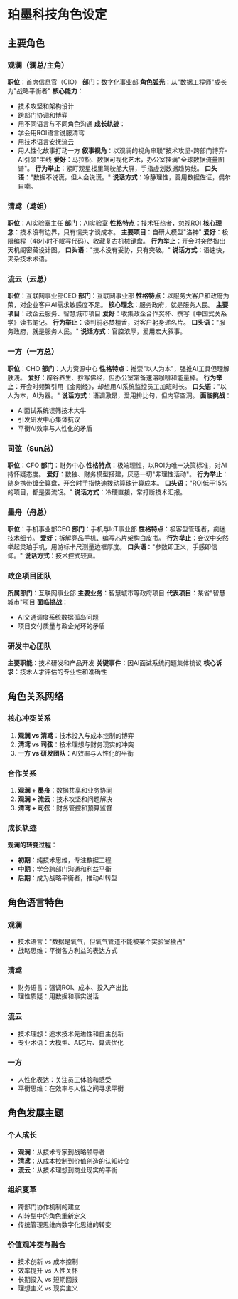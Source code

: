 # 珀墨科技角色设定

## 主要角色

### 观澜（澜总/主角）

**职位**：首席信息官（CIO）
**部门**：数字化事业部
**角色弧光**：从"数据工程师"成长为"战略平衡者"
**核心能力**：

- 技术攻坚和架构设计
- 跨部门协调和博弈
- 用不同语言与不同角色沟通
**成长轨迹**：
- 学会用ROI语言说服清鸢
- 用技术语言安抚流云
- 用人性化故事打动一方
**叙事视角**：以观澜的视角串联"技术攻坚-跨部门博弈-AI引领"主线
**爱好**：马拉松、数据可视化艺术，办公室挂满"全球数据流量图谱"。
**行为举止**：紧盯观星楼里驾驶舱大屏，手指虚划数据趋势线。
**口头语**："数据不说谎，但人会说谎。"
**说话方式**：冷静理性，善用数据佐证，偶尔自嘲。

### 清鸢（鸢姐）

**职位**：AI实验室主任
**部门**：AI实验室
**性格特点**：技术狂热者，忽视ROI
**核心理念**：技术没有边界，只有懦夫才谈成本。
**主要项目**：自研大模型"洛神"
**爱好**：极限编程（48小时不眠写代码）、收藏复古机械键盘。
**行为举止**：开会时突然掏出天机阁密藏设计图。
**口头语**："技术没有妥协，只有突破。"
**说话方式**：语速快，夹杂技术术语。

### 流云（云总）

**职位**：互联网事业部CEO
**部门**：互联网事业部
**性格特点**：以服务大客户和政府为荣，对企业客户AI需求敏感度不足。
**核心理念**：服务政府，就是服务人民。
**主要项目**：政企云服务、智慧城市项目
**爱好**：收集政企合作奖杯、撰写《中国式关系学》读书笔记。
**行为举止**：谈判前必焚檀香，对客户躬身递名片。
**口头语**："服务政府，就是服务人民。"
**说话方式**：官腔浓厚，爱用宏大叙事。

### 一方（一方总）

**职位**：CHO
**部门**：人力资源中心
**性格特点**：推崇"以人为本"，强推AI工具但理解肤浅。
**爱好**：辟谷养生、抄写佛经，但办公室常备速溶咖啡和能量棒。
**行为举止**：开会时频繁引用《金刚经》，却想用AI系统监控员工加班时长。
**口头语**："以人为本，AI为器。"
**说话方式**：语调激昂，爱用排比句，但内容空洞。
**面临挑战**：
- AI面试系统误筛技术大牛
- 引发研发中心集体抗议
- 平衡AI效率与人性化的矛盾

### 司弦（Sun总）

**职位**：CFO
**部门**：财务中心
**性格特点**：极端理性，以ROI为唯一决策标准，对AI持怀疑态度。
**爱好**：数独、财务模型搭建，厌恶一切"非理性活动"。
**行为举止**：随身携带镀金算盘，开会时手指快速拨动算珠计算成本。
**口头语**："ROI低于15%的项目，都是耍流氓。"
**说话方式**：冷硬直接，常打断技术汇报。

### 墨舟（舟总）

**职位**：手机事业部CEO
**部门**：手机与IoT事业部
**性格特点**：极客型管理者，痴迷技术细节。
**爱好**：拆解竞品手机、编写芯片架构白皮书。
**行为举止**：会议中突然举起灵珀手机，用游标卡尺测量边框厚度。
**口头语**："参数即正义，手感即信仰。"
**说话方式**：技术控式较真。

### 政企项目团队

**所属部门**：互联网事业部
**主要业务**：智慧城市等政府项目
**代表项目**：某省"智慧城市"项目
**面临挑战**：

- AI交通调度系统数据孤岛问题
- 项目交付质量与政企光环的矛盾

### 研发中心团队

**主要职能**：技术研发和产品开发
**关键事件**：因AI面试系统问题集体抗议
**核心诉求**：技术人才评估的专业性和准确性

## 角色关系网络

### 核心冲突关系

1. **观澜 vs 清鸢**：技术投入与成本控制的博弈
2. **清鸢 vs 司弦**：技术理想与财务现实的冲突
3. **一方 vs 研发团队**：AI效率与人性化的平衡

### 合作关系

1. **观澜 + 墨舟**：数据共享和业务协同
2. **观澜 + 流云**：技术攻坚和问题解决
3. **清鸢 + 司弦**：财务管控和预算监督

### 成长轨迹

**观澜的转变过程**：

- **初期**：纯技术思维，专注数据工程
- **中期**：学会跨部门沟通和利益平衡
- **后期**：成为战略平衡者，推动AI转型

## 角色语言特色

### 观澜

- 技术语言："数据是氧气，但氧气管道不能被某个实验室独占"
- 战略思维：平衡各方利益的表达方式

### 清鸢

- 财务语言：强调ROI、成本、投入产出比
- 理性质疑：用数据和事实说话

### 流云

- 技术理想：追求技术先进性和自主创新
- 专业术语：大模型、AI芯片、算法优化

### 一方

- 人性化表达：关注员工体验和感受
- 平衡思维：在效率与人性之间寻求平衡

## 角色发展主题

### 个人成长

- **观澜**：从技术专家到战略领导者
- **清鸢**：从成本控制到价值创造的认知转变
- **流云**：从技术理想到商业现实的平衡

### 组织变革

- 跨部门协作机制的建立
- AI转型中的角色重新定义
- 传统管理思维向数字化思维的转变

### 价值观冲突与融合

- 技术创新 vs 成本控制
- 效率提升 vs 人性关怀
- 长期投入 vs 短期回报
- 理想主义 vs 现实主义
